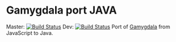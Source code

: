 # Gamygdala port JAVA
Master: [![Build Status](https://travis-ci.org/VH3/gamygdala_port.svg?branch=master)](https://travis-ci.org/VH3/gamygdala_port)
Dev: [![Build Status](https://travis-ci.org/VH3/gamygdala_port.svg?branch=dev)](https://travis-ci.org/VH3/gamygdala_port)
Port of [Gamygdala](https://github.com/broekens/gamygdala) from JavaScript to Java.
